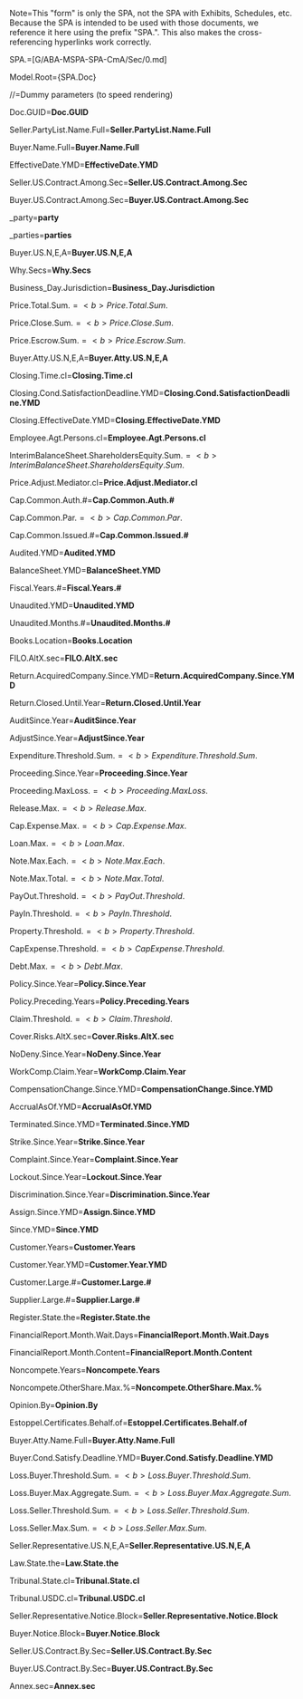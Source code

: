Note=This "form" is only the SPA, not the SPA with Exhibits, Schedules, etc.  Because the SPA is intended to be used with those documents, we reference it here using the prefix "SPA.".  This also makes the cross-referencing hyperlinks work correctly. 

SPA.=[G/ABA-MSPA-SPA-CmA/Sec/0.md]

Model.Root={SPA.Doc}

//=Dummy parameters (to speed rendering)

Doc.GUID=<b>Doc.GUID</b>

Seller.PartyList.Name.Full=<b>Seller.PartyList.Name.Full</b>

Buyer.Name.Full=<b>Buyer.Name.Full</b>

EffectiveDate.YMD=<b>EffectiveDate.YMD</b>

Seller.US.Contract.Among.Sec=<b>Seller.US.Contract.Among.Sec</b>

Buyer.US.Contract.Among.Sec=<b>Buyer.US.Contract.Among.Sec</b>

_party=<b>party</b>

_parties=<b>parties</b>

Buyer.US.N,E,A=<b>Buyer.US.N,E,A</b>

Why.Secs=<b>Why.Secs</b>

Business_Day.Jurisdiction=<b>Business_Day.Jurisdiction</b>

Price.Total.Sum.$=<b>Price.Total.Sum.$</b>

Price.Close.Sum.$=<b>Price.Close.Sum.$</b>

Price.Escrow.Sum.$=<b>Price.Escrow.Sum.$</b>

Buyer.Atty.US.N,E,A=<b>Buyer.Atty.US.N,E,A</b>

Closing.Time.cl=<b>Closing.Time.cl</b>

Closing.Cond.SatisfactionDeadline.YMD=<b>Closing.Cond.SatisfactionDeadline.YMD</b>

Closing.EffectiveDate.YMD=<b>Closing.EffectiveDate.YMD</b>

Employee.Agt.Persons.cl=<b>Employee.Agt.Persons.cl</b>

InterimBalanceSheet.ShareholdersEquity.Sum.$=<b>InterimBalanceSheet.ShareholdersEquity.Sum.$</b>

Price.Adjust.Mediator.cl=<b>Price.Adjust.Mediator.cl</b>

Cap.Common.Auth.#=<b>Cap.Common.Auth.#</b>

Cap.Common.Par.$=<b>Cap.Common.Par.$</b>

Cap.Common.Issued.#=<b>Cap.Common.Issued.#</b>

Audited.YMD=<b>Audited.YMD</b>

BalanceSheet.YMD=<b>BalanceSheet.YMD</b>

Fiscal.Years.#=<b>Fiscal.Years.#</b>

Unaudited.YMD=<b>Unaudited.YMD</b>

Unaudited.Months.#=<b>Unaudited.Months.#</b>

Books.Location=<b>Books.Location</b>

FILO.AltX.sec=<b>FILO.AltX.sec</b>

Return.AcquiredCompany.Since.YMD=<b>Return.AcquiredCompany.Since.YMD</b>

Return.Closed.Until.Year=<b>Return.Closed.Until.Year</b>

AuditSince.Year=<b>AuditSince.Year</b>

AdjustSince.Year=<b>AdjustSince.Year</b>

Expenditure.Threshold.Sum.$=<b>Expenditure.Threshold.Sum.$</b>

Proceeding.Since.Year=<b>Proceeding.Since.Year</b>

Proceeding.MaxLoss.$=<b>Proceeding.MaxLoss.$</b>

Release.Max.$=<b>Release.Max.$</b>

Cap.Expense.Max.$=<b>Cap.Expense.Max.$</b>

Loan.Max.$=<b>Loan.Max.$</b>

Note.Max.Each.$=<b>Note.Max.Each.$</b>

Note.Max.Total.$=<b>Note.Max.Total.$</b>

PayOut.Threshold.$=<b>PayOut.Threshold.$</b>

PayIn.Threshold.$=<b>PayIn.Threshold.$</b>

Property.Threshold.$=<b>Property.Threshold.$</b>

CapExpense.Threshold.$=<b>CapExpense.Threshold.$</b>

Debt.Max.$=<b>Debt.Max.$</b>

Policy.Since.Year=<b>Policy.Since.Year</b>

Policy.Preceding.Years=<b>Policy.Preceding.Years</b>

Claim.Threshold.$=<b>Claim.Threshold.$</b>

Cover.Risks.AltX.sec=<b>Cover.Risks.AltX.sec</b>

NoDeny.Since.Year=<b>NoDeny.Since.Year</b>

WorkComp.Claim.Year=<b>WorkComp.Claim.Year</b>

CompensationChange.Since.YMD=<b>CompensationChange.Since.YMD</b>

AccrualAsOf.YMD=<b>AccrualAsOf.YMD</b>

Terminated.Since.YMD=<b>Terminated.Since.YMD</b>

Strike.Since.Year=<b>Strike.Since.Year</b>

Complaint.Since.Year=<b>Complaint.Since.Year</b>

Lockout.Since.Year=<b>Lockout.Since.Year</b>

Discrimination.Since.Year=<b>Discrimination.Since.Year</b>

Assign.Since.YMD=<b>Assign.Since.YMD</b>

Since.YMD=<b>Since.YMD</b>

Customer.Years=<b>Customer.Years</b>

Customer.Year.YMD=<b>Customer.Year.YMD</b>

Customer.Large.#=<b>Customer.Large.#</b>

Supplier.Large.#=<b>Supplier.Large.#</b>

Register.State.the=<b>Register.State.the</b>

FinancialReport.Month.Wait.Days=<b>FinancialReport.Month.Wait.Days</b>

FinancialReport.Month.Content=<b>FinancialReport.Month.Content</b>

Noncompete.Years=<b>Noncompete.Years</b>

Noncompete.OtherShare.Max.%=<b>Noncompete.OtherShare.Max.%</b>

Opinion.By=<b>Opinion.By</b>

Estoppel.Certificates.Behalf.of=<b>Estoppel.Certificates.Behalf.of</b>

Buyer.Atty.Name.Full=<b>Buyer.Atty.Name.Full</b>

Buyer.Cond.Satisfy.Deadline.YMD=<b>Buyer.Cond.Satisfy.Deadline.YMD</b>

Loss.Buyer.Threshold.Sum.$=<b>Loss.Buyer.Threshold.Sum.$</b>

Loss.Buyer.Max.Aggregate.Sum.$=<b>Loss.Buyer.Max.Aggregate.Sum.$</b>

Loss.Seller.Threshold.Sum.$=<b>Loss.Seller.Threshold.Sum.$</b>

Loss.Seller.Max.Sum.$=<b>Loss.Seller.Max.Sum.$</b>

Seller.Representative.US.N,E,A=<b>Seller.Representative.US.N,E,A</b>

Law.State.the=<b>Law.State.the</b>

Tribunal.State.cl=<b>Tribunal.State.cl</b>

Tribunal.USDC.cl=<b>Tribunal.USDC.cl</b>

Seller.Representative.Notice.Block=<b>Seller.Representative.Notice.Block</b>

Buyer.Notice.Block=<b>Buyer.Notice.Block</b>

Seller.US.Contract.By.Sec=<b>Seller.US.Contract.By.Sec</b>

Buyer.US.Contract.By.Sec=<b>Buyer.US.Contract.By.Sec</b>

Annex.sec=<b>Annex.sec</b>
